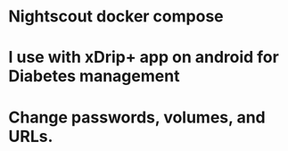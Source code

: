 # Nightscout docker compose
# I use with xDrip+ app on android for Diabetes management
# Change passwords, volumes, and URLs.
